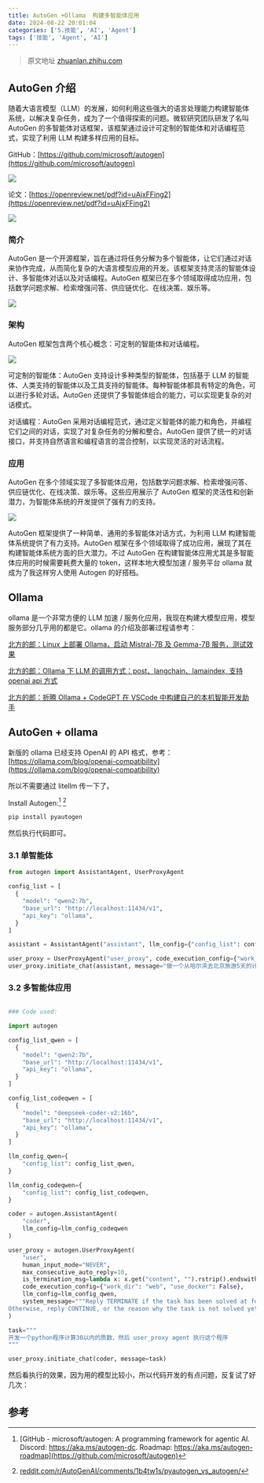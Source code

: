 ```yaml
---
title: AutoGen +Ollama  构建多智能体应用
date: 2024-08-22 20:01:04
categories: ['5.技能', 'AI', 'Agent']
tags: ['技能', 'Agent', 'AI']
---
```


> 原文地址 [zhuanlan.zhihu.com](https://zhuanlan.zhihu.com/p/700107605)
  
  
## AutoGen 介绍

随着大语言模型（LLM）的发展，如何利用这些强大的语言处理能力构建智能体系统，以解决复杂任务，成为了一个值得探索的问题。微软研究团队研发了名叫 AutoGen 的多智能体对话框架，该框架通过设计可定制的智能体和对话编程范式，实现了利用 LLM 构建多样应用的目标。

GitHub：[https://github.com/microsoft/autogen](https://github.com/microsoft/autogen)

![](https://pic3.zhimg.com/v2-295eac6d916cca1a8e3b21903da15b26_r.jpg)

论文：[https://openreview.net/pdf?id=uAjxFFing2](https://openreview.net/pdf?id=uAjxFFing2)

![](https://pic4.zhimg.com/v2-0ad37b8485cc1fbb2b6b16f1afea86db_r.jpg)
  
  
### 简介

AutoGen 是一个开源框架，旨在通过将任务分解为多个智能体，让它们通过对话来协作完成，从而简化复杂的大语言模型应用的开发。该框架支持灵活的智能体设计、多智能体对话以及对话编程。AutoGen 框架已在多个领域取得成功应用，包括数学问题求解、检索增强问答、供应链优化、在线决策、娱乐等。

![](https://pic1.zhimg.com/v2-7c27581095d9b6a589e40678f70f4660_r.jpg)
  
  
### 架构

AutoGen 框架包含两个核心概念：可定制的智能体和对话编程。

![](https://pic4.zhimg.com/v2-4716f7dce68d09e1008adbd2857643c7_r.jpg)

可定制的智能体：AutoGen 支持设计多种类型的智能体，包括基于 LLM 的智能体、人类支持的智能体以及工具支持的智能体。每种智能体都具有特定的角色，可以进行多轮对话。AutoGen 还提供了多智能体组合的能力，可以实现更复杂的对话模式。

对话编程：AutoGen 采用对话编程范式，通过定义智能体的能力和角色，并编程它们之间的对话，实现了对复杂任务的分解和整合。AutoGen 提供了统一的对话接口，并支持自然语言和编程语言的混合控制，以实现灵活的对话流程。
  
  
### 应用

AutoGen 在多个领域实现了多智能体应用，包括数学问题求解、检索增强问答、供应链优化、在线决策、娱乐等。这些应用展示了 AutoGen 框架的灵活性和创新潜力，为智能体系统的开发提供了强有力的支持。

![](https://pic3.zhimg.com/v2-eef4c3f248cc4338e5b9006a1762e52a_r.jpg)

AutoGen 框架提供了一种简单、通用的多智能体对话方式，为利用 LLM 构建智能体系统提供了有力支持。AutoGen 框架在多个领域取得了成功应用，展现了其在构建智能体系统方面的巨大潜力。不过 AutoGen 在构建智能体应用尤其是多智能体应用的时候需要耗费大量的 token，这样本地大模型加速 / 服务平台 ollama 就成为了我这样穷人使用 Autogen 的好搭档。
  
  
## Ollama

ollama 是一个非常方便的 LLM 加速 / 服务化应用，我现在构建大模型应用，模型服务部分几乎用的都是它。ollama 的介绍及部署过程请参考：

[北方的郎：Linux 上部署 Ollama，启动 Mistral-7B 及 Gemma-7B 服务，测试效果](https://zhuanlan.zhihu.com/p/688811216)

[北方的郎：Ollama 下 LLM 的调用方式：post、langchain、lamaindex, 支持 openai api 方式](https://zhuanlan.zhihu.com/p/692360483)

[北方的郎：折腾 Ollama + CodeGPT 在 VSCode 中构建自己的本机智能开发助手](https://zhuanlan.zhihu.com/p/692106504)
  
  
## AutoGen + ollama 

新版的 ollama 已经支持 OpenAI 的 API 格式，参考：[https://ollama.com/blog/openai-compatibility](https://ollama.com/blog/openai-compatibility)

所以不需要通过 litellm 传一下了。

Install Autogen:[^1]  [^2]

```python
pip install pyautogen
```

然后执行代码即可。
  
  
### 3.1 单智能体

```python
from autogen import AssistantAgent, UserProxyAgent

config_list = [
  {
    "model": "qwen2:7b",
    "base_url": "http://localhost:11434/v1",
    "api_key": "ollama",
  }
]

assistant = AssistantAgent("assistant", llm_config={"config_list": config_list})

user_proxy = UserProxyAgent("user_proxy", code_execution_config={"work_dir": "coding", "use_docker": False})
user_proxy.initiate_chat(assistant, message="做一个从哈尔滨去北京旅游5天的计划")
```
  
  
### 3.2 多智能体应用

```python  
  
### Code used:

import autogen

config_list_qwen = [
  {
    "model": "qwen2:7b",
    "base_url": "http://localhost:11434/v1",
    "api_key": "ollama",
  }
]

config_list_codeqwen = [
  {
    "model": "deepseek-coder-v2:16b",
    "base_url": "http://localhost:11434/v1",
    "api_key": "ollama",
  }
]

llm_config_qwen={
    "config_list": config_list_qwen,
}

llm_config_codeqwen={
    "config_list": config_list_codeqwen,
}

coder = autogen.AssistantAgent(    
    "coder",
    llm_config=llm_config_codeqwen
)

user_proxy = autogen.UserProxyAgent(    
    "user",
    human_input_mode="NEVER",
    max_consecutive_auto_reply=10,
    is_termination_msg=lambda x: x.get("content", "").rstrip().endswith("TERMINATE"),
    code_execution_config={"work_dir": "web", "use_docker": False},
    llm_config=llm_config_qwen,
    system_message="""Reply TERMINATE if the task has been solved at full satisfaction.
Otherwise, reply CONTINUE, or the reason why the task is not solved yet."""
)

task="""
开发一个python程序计算30以内的质数，然后 user_proxy agent 执行这个程序
"""

user_proxy.initiate_chat(coder, message=task)
```

然后看执行的效果，因为用的模型比较小，所以代码开发的有点问题，反复试了好几次：
  
  
## 参考

[^1]:  [GitHub - microsoft/autogen: A programming framework for agentic AI. Discord: https://aka.ms/autogen-dc. Roadmap: https://aka.ms/autogen-roadmap](https://github.com/microsoft/autogen)
[^2]: [reddit.com/r/AutoGenAI/comments/1b4tw1s/pyautogen\_vs\_autogen/](https://www.reddit.com/r/AutoGenAI/comments/1b4tw1s/pyautogen_vs_autogen/)